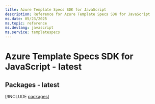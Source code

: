 ```yaml
---
title: Azure Template Specs SDK for JavaScript
description: Reference for Azure Template Specs SDK for JavaScript
ms.date: 05/23/2025
ms.topic: reference
ms.devlang: javascript
ms.service: templatespecs
---
```

# Azure Template Specs SDK for JavaScript - latest
## Packages - latest
[!INCLUDE [packages](template-specs-index.md)]
